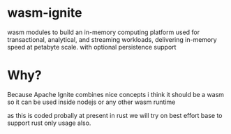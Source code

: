 # wasm-ignite
wasm modules to build an in-memory computing platform used for transactional, analytical, and streaming workloads, delivering in-memory speed at petabyte scale. with optional persistence support

# Why?
Because Apache Ignite combines nice concepts i think it should be a wasm so it can be used inside nodejs or any other wasm runtime

as this is coded probally at present in rust we will try on best effort base to support rust only usage also.
